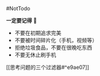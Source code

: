#NotTodo

**一定要记得** 🔴
- 不要在初期追求完美
- 不要被时间碎片化（手机，视频等）
- 拒绝垃圾食品，不要在很晚吃东西
- 不要无休止刷手机

[[思考问题的三个过滤器#^e9ae07]]